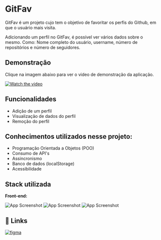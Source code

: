
# GitFav

GitFav é um projeto cujo tem o objetivo de favoritar os perfis do Github, em que o usuário mais visita.

Adicionando um perfil no GitFav, é possível ver vários dados sobre o mesmo. Como: Nome completo do usuário, username, número de repositórios e número de seguidores.
## Demonstração

Clique na imagem abaixo para ver o video de demonstração da aplicação.

[![Watch the video](https://i.imgur.com/TSq2tJ4.png)](https://i.imgur.com/DHqBB0W.mp4)
## Funcionalidades

- Adição de um perfil
- Visualização de dados do perfil
- Remoção do perfil


## Conhecimentos utilizados nesse projeto:

- Programação Orientada a Objetos (POO)
- Consumo de API's
- Assincronismo
- Banco de dados (localStorage)
- Acessibilidade

## Stack utilizada

**Front-end:** 

![App Screenshot](https://img.shields.io/badge/HTML5-E34F26?style=for-the-badge&logo=html5&logoColor=white)
 ![App Screenshot](https://img.shields.io/badge/CSS3-1572B6?style=for-the-badge&logo=css3&logoColor=white)
 ![App Screenshot](https://img.shields.io/badge/JavaScript-F7DF1E?style=for-the-badge&logo=javascript&logoColor=black)

## 🔗 Links
[![figma](https://img.shields.io/badge/Figma-F24E1E?style=for-the-badge&logo=figma&logoColor=white)]((https://www.figma.com/file/SzQA07HwmSPj4hOYgu1Pps/%5BDesafios-Explorer%5D-GitFav-(Copy)/duplicate?node-id=0%3A1))
